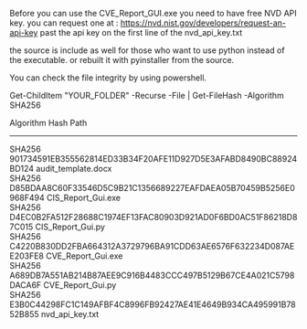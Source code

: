 Before you can use the CVE_Report_GUI.exe you need to have free NVD API key.
you can request one at : https://nvd.nist.gov/developers/request-an-api-key
past the api key on the first line of the nvd_api_key.txt

the source is include as well for those who want to use python instead of the executable.
or rebuilt it with pyinstaller from the source.

You can check the file integrity by using powershell.

Get-ChildItem "YOUR_FOLDER" -Recurse -File | Get-FileHash -Algorithm SHA256 

Algorithm       Hash                                                                   Path                                                                 
---------       ----                                                                   ----                                                                 
SHA256          901734591EB355562814ED33B34F20AFE11D927D5E3AFABD8490BC88924BD124       audit_template.docx                            
SHA256          D85BDAA8C60F33546D5C9B21C1356689227EAFDAEA05B70459B5256E0968F494       CIS_Report_Gui.exe                             
SHA256          D4EC0B2FA512F28688C1974EF13FAC80903D921AD0F6BD0AC51F86218D87C015       CIS_Report_Gui.py                              
SHA256          C4220B830DD2FBA664312A3729796BA91CDD63AE6576F632234D087AEE203FE8       CVE_Report_Gui.exe                             
SHA256          A689DB7A551AB214B87AEE9C916B4483CCC497B5129B67CE4A021C5798DACA6F       CVE_Report_Gui.py                              
SHA256          E3B0C44298FC1C149AFBF4C8996FB92427AE41E4649B934CA495991B7852B855       nvd_api_key.txt                                
                                      


